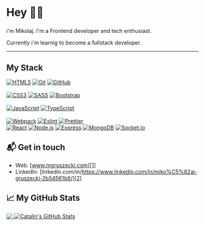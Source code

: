 # Hey 👋🏻


###

i'm Mikolaj. I'm a Frontend developer and tech enthusiast. 

Currently i'm learnig to become a fullstack developer.

<hr>

## My Stack
[![HTML5](https://img.shields.io/badge/-HTML5-E34F26?style=flat&logo=html5&logoColor=white)](https://github.com/mik9016) [![Git](https://img.shields.io/badge/-Git-F05032?style=flat&logo=git&logoColor=white)](https://github.com/mik9016) [![GitHub](https://img.shields.io/badge/-GitHub-181717?style=flat&logo=GitHub&logoColor=white)](https://github.com/mik9016) 
<br/>	
[![CSS3](https://img.shields.io/badge/-CSS3-1572B6?style=flat&logo=css3)](https://github.com/mik9016) [![SASS](https://img.shields.io/badge/-SASS-CC6699?style=flat&logo=sass&logoColor=white)](https://github.com/mik9016) [![Bootstrap](https://img.shields.io/badge/-Bootstrap-563D7C?style=flat&logo=bootstrap&logoColor=white)](https://github.com/mik9016)
<br/>	
[![JavaScript](https://img.shields.io/badge/-JavaScript-F7DF1E?style=flat&logo=javascript&logoColor=white)](https://github.com/mik9016) [![TypeScript](https://img.shields.io/badge/-TypeScript-007ACC?style=flat&logo=typescript&logoColor=white)](https://github.com/mik9016)
<br/>	
[![Webpack](https://img.shields.io/badge/-Webpack-8DD6F9?style=flat&logo=webpack&logoColor=black)](https://github.com/mik9016) [![Eslint](https://img.shields.io/badge/-Eslint-4B32C3?style=flat&logo=Eslint&logoColor=white)](https://github.com/mik9016) [![Prettier](https://img.shields.io/badge/-Prettier-F7B93E?style=flat&logo=Prettier&logoColor=white)](https://github.com/mik9016)
<br/>
[![React](https://img.shields.io/badge/-React-61DAFB?style=flat&logo=react&logoColor=black)](https://github.com/mik9016)
[![Node.js](https://img.shields.io/badge/-Node.js-339933?style=flat&logo=Node.js&logoColor=white)](https://github.com/mik9016) [![Express](https://img.shields.io/badge/-Express-000000?style=flat)](https://github.com/mik9016) [![MongoDB](https://img.shields.io/badge/-MongoDB-47A248?style=flat&logo=MongoDB&logoColor=white)](https://github.com/dudek-igor) [![Socket.io](https://img.shields.io/badge/-Socket.io-010101?style=flat&logo=Socket.io&logoColor=white)](https://github.com/mik9016)
<br/>





## 📬 Get in touch

- Web: [www.mgruszecki.com][1]
- LinkedIn: [linkedin.com/in/https://www.linkedin.com/in/miko%C5%82aj-gruszecki-2b54561b8/][2]


## &#x1f4c8; My GitHub Stats

<a href="https://github.com/mik9016/mik9016">
  <img align="center" src="https://github-readme-stats.vercel.app/api/top-langs/?username=mik9016&hide=java,html&title_color=ffffff&text_color=c9cacc&icon_color=2bbc8a&bg_color=1d1f21" />
</a>

<a href="https://github.com/mik9016/mik9016">
  <img align="center" src="https://github-readme-stats.vercel.app/api?username=mik9016&show_icons=true&line_height=27&count_private=true&title_color=ffffff&text_color=c9cacc&icon_color=2bbc8a&bg_color=1d1f21" alt="Catalin's GitHub Stats" />
</a>



